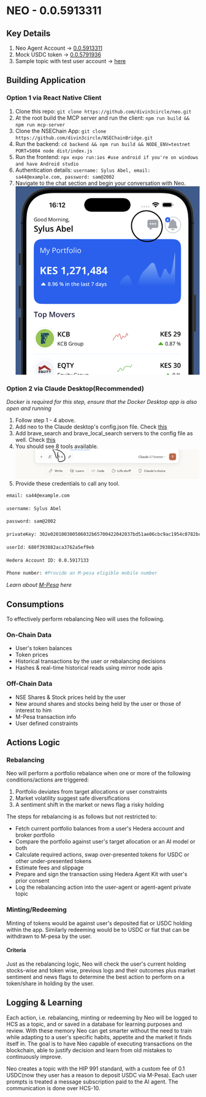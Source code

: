 # NEO - 0.0.5913311

## Key Details

1. Neo Agent Account -> [0.0.5913311](https://hashscan.io/testnet/account/0.0.5913311?pa=1&ps=1&pf=1&pc=1&ph=1&pt=1&pn=1&pr=1&p1=1&k1=1745735450.778853656)
1. Mock USDC token -> [0.0.5791936](https://hashscan.io/testnet/token/0.0.5791936)
1. Sample topic with test user account -> [here](https://hashscan.io/testnet/transaction/1745327765.775018000)

## Building Application

### Option 1 via React Native Client

1. Clone this repo: `git clone https://github.com/divin3circle/neo.git`
1. At the root build the MCP server and run the client: `npm run build && npm run mcp-server`
1. Clone the NSEChain App: `git clone https://github.com/divin3circle/NSEChainBridge.git`
1. Run the backend: `cd backend && npm run build && NODE_ENV=testnet PORT=5004 node dist/index.js`
1. Run the frontend: `npx expo run:ios #use android if you're on windows and have Android studio`
1. Authentication details: `username: Sylus Abel, email: sa44@example.com, password: sam@2002`
1. Navigate to the chat section and begin your conversation with Neo.
   ![chat_section](./neo.png)

### Option 2 via Claude Desktop(Recommended)

_Docker is required for this step, ensure that the Docker Desktop app is also open and running_

1. Follow step 1 - 4 above.
1. Add neo to the Claude desktop's config.json file. Check [this](https://modelcontextprotocol.io/quickstart/server#node)
1. Add brave_search and brave_local_search servers to the config file as well. Check [this](https://pub.spillwave.com/mcp-integration-how-brave-search-and-claude-desktop-enhance-ai-assistant-agentic-capabilities-c840590fa100)
1. You should see 8 tools available.
   ![claude_tools](./claude.png)
1. Provide these credentials to call any tool.

```bash
email: sa44@example.com

username: Sylus Abel

password: sam@2002

privateKey: 302e020100300506032b65700422042037bd51ae06cbc9ac1954c0782bc1830559256d63ddc0d6d45e503aa7fde2e3e3

userId: 680f393882aca3762a5ef9eb

Hedera Account ID: 0.0.5917133

Phone number: #Provide an M-pesa eligible mobile number
```

_Learn about [M-Pesa](https://www.investopedia.com/terms/m/mpesa.asp) here_

## Consumptions

To effectively perform rebalancing Neo will uses the following.

### On-Chain Data

- User's token balances
- Token prices
- Historical transactions by the user or rebalancing decisions
- Hashes & real-time historical reads using mirror node apis

### Off-Chain Data

- NSE Shares & Stock prices held by the user
- New around shares and stocks being held by the user or those of interest to him
- M-Pesa transaction info
- User defined constraints

## Actions Logic

### Rebalancing

Neo will perform a portfolio rebalance when one or more of the following conditions/actions are triggered:

1. Portfolio deviates from target allocations or user constraints
1. Market volatility suggest safe diversifications
1. A sentiment shift in the market or news flag a risky holding

The steps for rebalancing is as follows but not restricted to:

- Fetch current portfolio balances from a user's Hedera account and broker portfolio
- Compare the portfolio against user's target allocation or an AI model or both
- Calculate required actions, swap over-presented tokens for USDC or other under-presented tokens
- Estimate fees and slippage
- Prepare and sign the transaction using Hedera Agent Kit with user's prior consent
- Log the rebalancing action into the user-agent or agent-agent private topic

### Minting/Redeeming

Minting of tokens would be against user's deposited fiat or USDC holding within the app. Similarly redeeming would be to USDC or fiat that can be withdrawn to M-pesa by the user.

#### Criteria

Just as the rebalancing logic, Neo will check the user's current holding stocks-wise and token wise, previous logs and their outcomes plus market sentiment and news flags to determine the best action to perform on a token/share in holding by the user.

## Logging & Learning

Each action, i.e. rebalancing, minting or redeeming by Neo will be logged to HCS as a topic, and or saved in a database for learning purposes and review. With these memory Neo can get smarter without the need to train while adapting to a user's specific habits, appetite and the market it finds itself in.
The goal is to have Neo capable of executing transactions on the blockchain, able to justify decision and learn from old mistakes to continuously improve.

Neo creates a topic with the HIP 991 standard, with a custom fee of 0.1 USDC(now they user has a reason to deposit USDC via M-Pesa). Each user prompts is treated a message subscription paid to the AI agent. The communication is done over HCS-10.
